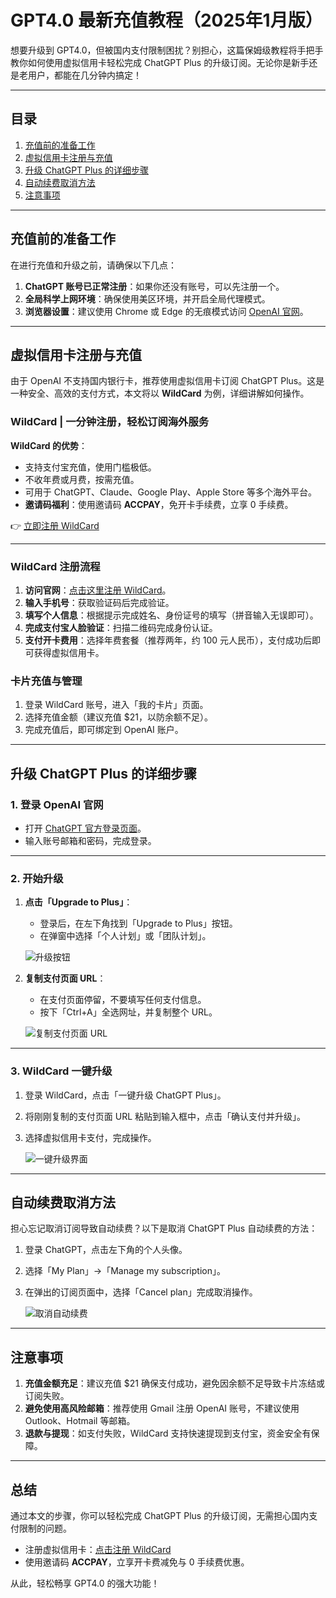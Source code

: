 # GPT4.0 最新充值教程（2025年1月版）

想要升级到 GPT4.0，但被国内支付限制困扰？别担心，这篇保姆级教程将手把手教你如何使用虚拟信用卡轻松完成 ChatGPT Plus 的升级订阅。无论你是新手还是老用户，都能在几分钟内搞定！

---

## 目录

1. [充值前的准备工作](#充值前的准备工作)
2. [虚拟信用卡注册与充值](#虚拟信用卡注册与充值)
3. [升级 ChatGPT Plus 的详细步骤](#升级-chatgpt-plus-的详细步骤)
4. [自动续费取消方法](#自动续费取消方法)
5. [注意事项](#注意事项)

---

## 充值前的准备工作

在进行充值和升级之前，请确保以下几点：

1. **ChatGPT 账号已正常注册**：如果你还没有账号，可以先注册一个。
2. **全局科学上网环境**：确保使用美区环境，并开启全局代理模式。
3. **浏览器设置**：建议使用 Chrome 或 Edge 的无痕模式访问 [OpenAI 官网](https://openai.com)。

---

## 虚拟信用卡注册与充值

由于 OpenAI 不支持国内银行卡，推荐使用虚拟信用卡订阅 ChatGPT Plus。这是一种安全、高效的支付方式，本文将以 **WildCard** 为例，详细讲解如何操作。

### WildCard | 一分钟注册，轻松订阅海外服务

**WildCard 的优势**：
- 支持支付宝充值，使用门槛极低。
- 不收年费或月费，按需充值。
- 可用于 ChatGPT、Claude、Google Play、Apple Store 等多个海外平台。
- **邀请码福利**：使用邀请码 **ACCPAY**，免开卡手续费，立享 0 手续费。

👉 [立即注册 WildCard](https://bit.ly/bewildcard)

---

### WildCard 注册流程

1. **访问官网**：[点击这里注册 WildCard](https://bit.ly/bewildcard)。
2. **输入手机号**：获取验证码后完成验证。
3. **填写个人信息**：根据提示完成姓名、身份证号的填写（拼音输入无误即可）。
4. **完成支付宝人脸验证**：扫描二维码完成身份认证。
5. **支付开卡费用**：选择年费套餐（推荐两年，约 100 元人民币），支付成功后即可获得虚拟信用卡。

### 卡片充值与管理

1. 登录 WildCard 账号，进入「我的卡片」页面。
2. 选择充值金额（建议充值 $21，以防余额不足）。
3. 完成充值后，即可绑定到 OpenAI 账户。

---

## 升级 ChatGPT Plus 的详细步骤

### 1. 登录 OpenAI 官网

- 打开 [ChatGPT 官方登录页面](https://chat.openai.com)。
- 输入账号邮箱和密码，完成登录。

---

### 2. 开始升级

1. **点击「Upgrade to Plus」**：
   - 登录后，在左下角找到「Upgrade to Plus」按钮。
   - 在弹窗中选择「个人计划」或「团队计划」。

   ![升级按钮](https://zctimages.oss-cn-beijing.aliyuncs.com/images/image-20240225180719497.png)

2. **复制支付页面 URL**：
   - 在支付页面停留，不要填写任何支付信息。
   - 按下「Ctrl+A」全选网址，并复制整个 URL。

   ![复制支付页面 URL](https://zctimages.oss-cn-beijing.aliyuncs.com/images/image-20240225180921028.png)

---

### 3. WildCard 一键升级

1. 登录 WildCard，点击「一键升级 ChatGPT Plus」。
2. 将刚刚复制的支付页面 URL 粘贴到输入框中，点击「确认支付并升级」。
3. 选择虚拟信用卡支付，完成操作。

   ![一键升级界面](https://zctimages.oss-cn-beijing.aliyuncs.com/images/image-20240225181117042.png)

---

## 自动续费取消方法

担心忘记取消订阅导致自动续费？以下是取消 ChatGPT Plus 自动续费的方法：

1. 登录 ChatGPT，点击左下角的个人头像。
2. 选择「My Plan」→「Manage my subscription」。
3. 在弹出的订阅页面中，选择「Cancel plan」完成取消操作。

   ![取消自动续费](https://zctimages.oss-cn-beijing.aliyuncs.com/images/image-20240225182125437.png)

---

## 注意事项

1. **充值金额充足**：建议充值 $21 确保支付成功，避免因余额不足导致卡片冻结或订阅失败。
2. **避免使用高风险邮箱**：推荐使用 Gmail 注册 OpenAI 账号，不建议使用 Outlook、Hotmail 等邮箱。
3. **退款与提现**：如支付失败，WildCard 支持快速提现到支付宝，资金安全有保障。

---

## 总结

通过本文的步骤，你可以轻松完成 ChatGPT Plus 的升级订阅，无需担心国内支付限制的问题。

- 注册虚拟信用卡：[点击注册 WildCard](https://bit.ly/bewildcard)
- 使用邀请码 **ACCPAY**，立享开卡费减免与 0 手续费优惠。

从此，轻松畅享 GPT4.0 的强大功能！

